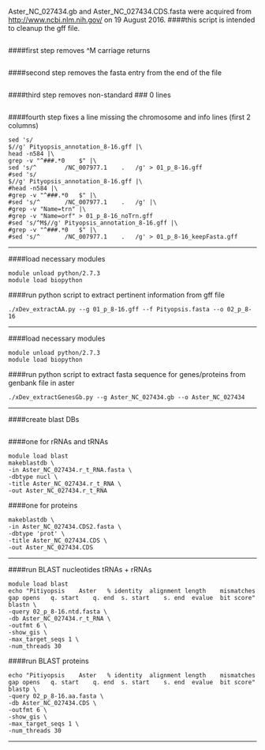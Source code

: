 Aster_NC_027434.gb and Aster_NC_027434.CDS.fasta were acquired from http://www.ncbi.nlm.nih.gov/ on 19 August 2016.
####this script is intended to cleanup the gff file.
```
```
####first step removes ^M carriage returns
```
```
####second step removes the fasta entry from the end of the file
```
```
####third step removes non-standard ###			0 lines
```
```
####fourth step fixes a line missing the chromosome and info lines (first 2 columns)
```
sed 's/$//g' Pityopsis_annotation_8-16.gff |\
head -n584 |\
grep -v "^###.*0	$" |\
sed 's/^		/NC_007977.1	.	/g' > 01_p_8-16.gff
#sed 's/$//g' Pityopsis_annotation_8-16.gff |\
#head -n584 |\
#grep -v "^###.*0	$" |\
#sed 's/^		/NC_007977.1	.	/g' |\
#grep -v "Name=trn" |\
#grep -v "Name=orf" > 01_p_8-16_noTrn.gff
#sed 's/^M$//g' Pityopsis_annotation_8-16.gff |\
#grep -v "^###.*0	$" |\
#sed 's/^		/NC_007977.1	.	/g' > 01_p_8-16_keepFasta.gff
```
---
####load necessary modules
```
module unload python/2.7.3
module load biopython
```
####run python script to extract pertinent information from gff file
```
./xDev_extractAA.py --g 01_p_8-16.gff --f Pityopsis.fasta --o 02_p_8-16
```
---
####load necessary modules
```
module unload python/2.7.3
module load biopython
```
####run python script to extract fasta sequence for genes/proteins from genbank file in aster
```
./xDev_extractGenesGb.py --g Aster_NC_027434.gb --o Aster_NC_027434
```
---
####create blast DBs
```
```
####one for rRNAs and tRNAs
```
module load blast
makeblastdb \
-in Aster_NC_027434.r_t_RNA.fasta \
-dbtype nucl \
-title Aster_NC_027434.r_t_RNA \
-out Aster_NC_027434.r_t_RNA
```
####one for proteins
```
makeblastdb \
-in Aster_NC_027434.CDS2.fasta \
-dbtype 'prot' \
-title Aster_NC_027434.CDS \
-out Aster_NC_027434.CDS
```
---
####run BLAST nucleotides tRNAs + rRNAs
```
module load blast
echo "Pitiyopsis	Aster	% identity	alignment length	mismatches	gap opens	q. start	q. end	s. start	s. end  evalue	bit score"
blastn \
-query 02_p_8-16.ntd.fasta \
-db Aster_NC_027434.r_t_RNA \
-outfmt 6 \
-show_gis \
-max_target_seqs 1 \
-num_threads 30
```
####run BLAST proteins
```
echo "Pitiyopsis	Aster	% identity	alignment length	mismatches	gap opens	q. start	q. end	s. start	s. end  evalue	bit score"
blastp \
-query 02_p_8-16.aa.fasta \
-db Aster_NC_027434.CDS \
-outfmt 6 \
-show_gis \
-max_target_seqs 1 \
-num_threads 30
```
---
